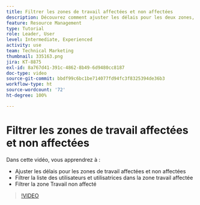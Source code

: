 ```yaml
---
title: Filtrer les zones de travail affectées et non affectées
description: Découvrez comment ajuster les délais pour les deux zones, filtrer la liste des utilisateurs et utilisatrices dans la zone de travail affectée et filtrer la zone de travail non affecté.
feature: Resource Management
type: Tutorial
role: Leader, User
level: Intermediate, Experienced
activity: use
team: Technical Marketing
thumbnail: 335163.png
jira: KT-8875
exl-id: 8a767d41-391c-4862-8b49-6d9480cc8187
doc-type: video
source-git-commit: bbdf99c6bc1be714077fd94fc3f8325394de36b3
workflow-type: ht
source-wordcount: '72'
ht-degree: 100%

---
```


# Filtrer les zones de travail affectées et non affectées

Dans cette vidéo, vous apprendrez à :

* Ajuster les délais pour les zones de travail affectées et non affectées
* Filtrer la liste des utilisateurs et utilisatrices dans la zone travail affectée
* Filtrer la zone Travail non affecté

>[!VIDEO](https://video.tv.adobe.com/v/335163/?quality=12&learn=on&enablevpops=1)
